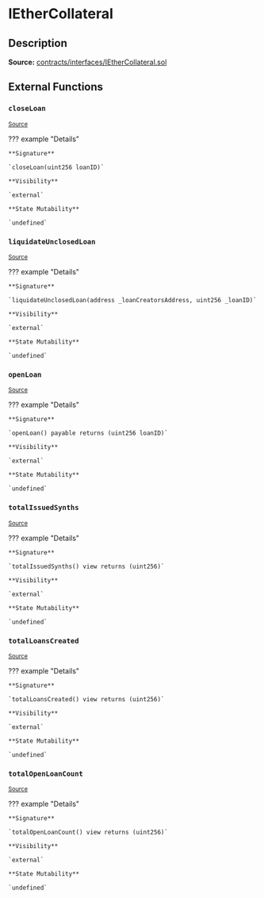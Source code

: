 # IEtherCollateral

## Description

**Source:** [contracts/interfaces/IEtherCollateral.sol](https://github.com/Synthetixio/synthetix/tree/v2.39.0/contracts/interfaces/IEtherCollateral.sol)

## External Functions

### `closeLoan`

<sub>[Source](https://github.com/Synthetixio/synthetix/tree/v2.39.0/contracts/interfaces/IEtherCollateral.sol#L16)</sub>

??? example "Details"

    **Signature**

    `closeLoan(uint256 loanID)`

    **Visibility**

    `external`

    **State Mutability**

    `undefined`

### `liquidateUnclosedLoan`

<sub>[Source](https://github.com/Synthetixio/synthetix/tree/v2.39.0/contracts/interfaces/IEtherCollateral.sol#L18)</sub>

??? example "Details"

    **Signature**

    `liquidateUnclosedLoan(address _loanCreatorsAddress, uint256 _loanID)`

    **Visibility**

    `external`

    **State Mutability**

    `undefined`

### `openLoan`

<sub>[Source](https://github.com/Synthetixio/synthetix/tree/v2.39.0/contracts/interfaces/IEtherCollateral.sol#L14)</sub>

??? example "Details"

    **Signature**

    `openLoan() payable returns (uint256 loanID)`

    **Visibility**

    `external`

    **State Mutability**

    `undefined`

### `totalIssuedSynths`

<sub>[Source](https://github.com/Synthetixio/synthetix/tree/v2.39.0/contracts/interfaces/IEtherCollateral.sol#L7)</sub>

??? example "Details"

    **Signature**

    `totalIssuedSynths() view returns (uint256)`

    **Visibility**

    `external`

    **State Mutability**

    `undefined`

### `totalLoansCreated`

<sub>[Source](https://github.com/Synthetixio/synthetix/tree/v2.39.0/contracts/interfaces/IEtherCollateral.sol#L9)</sub>

??? example "Details"

    **Signature**

    `totalLoansCreated() view returns (uint256)`

    **Visibility**

    `external`

    **State Mutability**

    `undefined`

### `totalOpenLoanCount`

<sub>[Source](https://github.com/Synthetixio/synthetix/tree/v2.39.0/contracts/interfaces/IEtherCollateral.sol#L11)</sub>

??? example "Details"

    **Signature**

    `totalOpenLoanCount() view returns (uint256)`

    **Visibility**

    `external`

    **State Mutability**

    `undefined`
